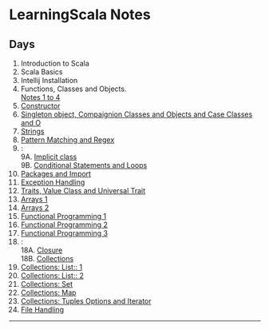 # LearningScala Notes

## Days

1. Introduction to Scala
2. Scala Basics
3. Intellij Installation
4. Functions, Classes and Objects.  
[Notes 1 to 4](Notes%201%20to%204.md)
5. [Constructor](./5_ConstructorDemo/src/main/scala/Notes.md)
6. [Singleton object, Compaignion Classes and Objects and Case Classes and O](./6_SingletonDemo/src/main/scala/Notes.md)
7. [Strings](./7_Strings/src/main/scala/Notes.md)
8. [Pattern Matching and Regex](./8%20Pattern%20Matching%20and%20RegEx/Day%208%3A%20Pattern%20Matching%20and%20RegEx.md)
9. :  
   9A. [Implicit class](./9A%20Implicit%20Class/9A%20Implicit%20Class.md)  
   9B. [Conditional Statements and Loops](./9B_Conditional_Statement_and_Loops/src/main/scala/Notes.md)
10. [Packages and Import](./10_Packages_and_import/src/main/scala/Notes.md)
11. [Exception Handling](./11_Exception_Handling/src/main/scala/Notes.md)
12. [Traits, Value Class and Universal Trait](./12_Traits_ValueClass_UniversalTraits/src/main/scala/Notes.md)
13. [Arrays 1](./13-14_Arrays/src/main/scala/Notes.md)
14. [Arrays 2](./13-14_Arrays/src/main/scala/Notes.md)
15. [Functional Programming 1](./15-17_Functional_Programming/src/main/scala/Notes.md)
16. [Functional Programming 2](./15-17_Functional_Programming/src/main/scala/Notes.md)
17. [Functional Programming 3](./15-17_Functional_Programming/src/main/scala/Notes.md)
18. :  
    18A. [Closure](./18A_Closure/src/main/scala/Notes.md)  
    18B. [Collections](./18B_Collections/Notes.md)
19. [Collections: List:: 1](./19-20_Collections_List/19-20_Notes_Collection_List.md)
20. [Collections: List:: 2](./19-20_Collections_List/19-20_Notes_Collection_List.md)
21. [Collections: Set](./21_Collections_Set/21_Collections_Set.md)
22. [Collections: Map](./22_Collections_Map/22_Collections_Map.md)
23. [Collections: Tuples Options and Iterator](23_Collections_TupleOptions_and_Iterator.md)
24. [File Handling](./24_FileHandling/src/main/scala/24_FileHandling_Notes.md)

***
